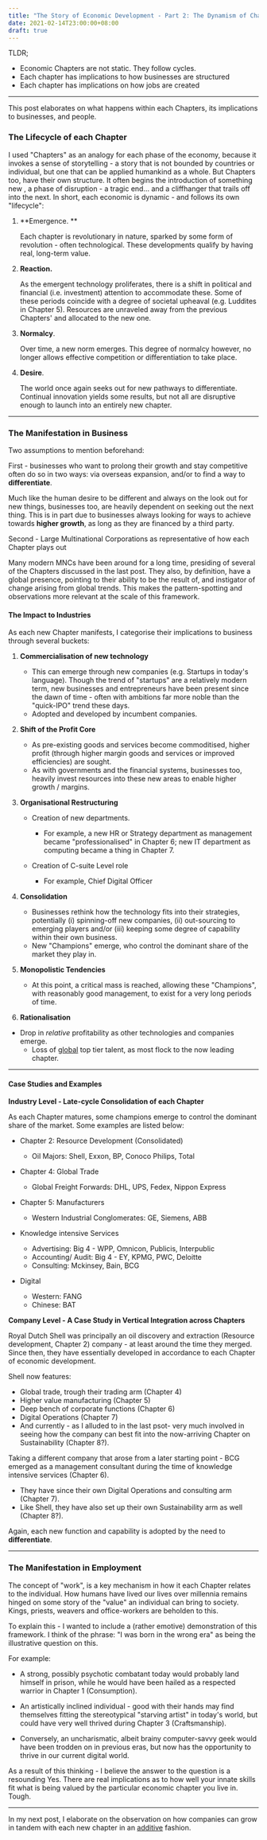 ```yaml
---
title: "The Story of Economic Development - Part 2: The Dynamism of Chapters and its Implications on us"
date: 2021-02-14T23:00:00+08:00
draft: true
---
```


TLDR;

- Economic Chapters are not static. They follow cycles.
- Each chapter has implications to how businesses are structured
- Each chapter has implications on how jobs are created

---

This post elaborates on what happens within each Chapters, its implications to businesses, and people.

### The Lifecycle of each Chapter

I used "Chapters" as an analogy for each phase of the economy, because it invokes a sense of storytelling - a story that is not bounded by countries or individual, but one that can be applied humankind as a whole. But Chapters too, have their own structure. It often begins the introduction of something new , a phase of disruption - a tragic end... and a cliffhanger that trails off into the next. In short, each economic is dynamic - and follows its own "lifecycle":

1. **Emergence. ** 

   Each chapter is revolutionary in nature, sparked by some form of revolution - often technological. These developments qualify by having real, long-term value.

2. **Reaction.** 

   As the emergent technology proliferates, there is a shift in political and financial (i.e. investment) attention to accommodate these. Some of these periods coincide with a degree of societal upheaval (e.g. Luddites in Chapter 5). Resources are unraveled away from the previous Chapters' and allocated to the new one. 

3. **Normalcy**. 

   Over time, a new norm emerges. This degree of normalcy however, no longer allows effective competition or differentiation to take place. 

4. **Desire**. 

   The world once again seeks out for new pathways to differentiate. Continual innovation yields some results, but not all are disruptive enough to launch into an entirely new chapter.

---

### The Manifestation in Business

Two assumptions to mention beforehand:

First  - businesses who want to prolong their growth and stay competitive often do so in two ways: via overseas expansion, and/or to find a way to **differentiate**. 

Much like the human desire to be different and always on the look out for new things, businesses too, are heavily dependent on seeking out the next thing. This is in part due to businesses always looking for ways to achieve towards **higher growth**, as long as they are financed by a third party.  

Second - Large Multinational Corporations as representative of how each Chapter plays out

Many modern MNCs have been around for a long time, presiding of several of the Chapters discussed in the last post. They also, by definition, have a global presence, pointing to their ability to be the result of, and instigator of change arising from global trends. This makes the pattern-spotting and observations more relevant at the scale of this framework.

#### The Impact to Industries

As each new Chapter manifests, I categorise their implications to business through several buckets:

1. **Commercialisation of new technology**

   - This can emerge through new companies (e.g. Startups in today's language). Though the trend of "startups" are a relatively modern term, new businesses and entrepreneurs have been present since the dawn of time - often with ambitions far more noble than the "quick-IPO" trend these days.
   - Adopted and developed by incumbent companies. 

2. **Shift of the Profit Core**

   - As pre-existing goods and services become commoditised, higher profit (through higher margin goods and services or improved efficiencies) are sought.
   - As with governments and the financial systems, businesses too, heavily invest resources into these new areas to enable higher growth / margins.

3. **Organisational Restructuring**

   - Creation of new departments. 
     - For example, a new HR or Strategy department as management became "professionalised" in Chapter 6; new IT department as computing became a thing in Chapter 7.

   - Creation of C-suite Level role
     - For example, Chief Digital Officer

4. **Consolidation**

   - Businesses rethink how the technology fits into their strategies, potentially (i) spinning-off new companies, (ii) out-sourcing to emerging players and/or (iii) keeping some degree of capability within their own business.
   - New "Champions" emerge, who control the dominant share of the market they play in.

5. **Monopolistic Tendencies**

   - At this point, a critical mass is reached, allowing these "Champions", with reasonably good management, to exist for a very long periods of time.

6. **Rationalisation**
- Drop in *relative* profitability as other technologies and companies emerge.
   -  Loss of <u>global</u> top tier talent, as most flock to the now leading chapter.

---

#### Case Studies and Examples

**Industry Level - Late-cycle Consolidation of each Chapter**

As each Chapter matures, some champions emerge to control the dominant share of the market. Some examples are listed below:

- Chapter 2: Resource Development (Consolidated)

  - Oil Majors: Shell, Exxon, BP, Conoco Philips, Total

- Chapter 4: Global Trade

  - Global Freight Forwards: DHL, UPS, Fedex, Nippon Express

- Chapter 5: Manufacturers

  - Western Industrial Conglomerates: GE, Siemens, ABB

- Knowledge intensive Services

  - Advertising: Big 4 - WPP, Omnicon, Publicis, Interpublic
  - Accounting/ Audit: Big 4 - EY, KPMG, PWC, Deloitte
  - Consulting: Mckinsey, Bain, BCG

- Digital

  - Western: FANG
  - Chinese: BAT

**Company Level - A Case Study in Vertical Integration across Chapters**

Royal Dutch Shell was principally an oil discovery and extraction (Resource development, Chapter 2) company - at least around the time they merged. Since then, they have essentially developed in accordance to each Chapter of economic development. 

Shell now features:

- Global trade, trough their trading arm (Chapter 4)
- Higher value manufacturing (Chapter 5)
- Deep bench of corporate functions (Chapter 6)
- Digital Operations (Chapter 7)
- And currently - as I alluded to in the last psot- very much involved in seeing how the company can best fit into the now-arriving Chapter on Sustainability (Chapter 8?).

Taking a different company that arose from a later starting point -  BCG emerged as a management consultant during the time of knowledge intensive services (Chapter 6). 

- They have since their own Digital Operations and consulting arm (Chapter 7).
- Like Shell, they have also set up their own Sustainability arm as well (Chapter 8?). 

Again, each new function and capability is adopted by the need to **differentiate**.


---

### The Manifestation in Employment

The concept of "work", is a key mechanism in how it each Chapter relates to the individual. How humans have lived our lives over millennia remains hinged on some story of the "value" an individual can bring to society. Kings, priests, weavers and office-workers are beholden to this. 

To explain this - I wanted to include a (rather emotive) demonstration of this framework. I think of the phrase: "I was born in the wrong era" as being the illustrative question on this. 

For example:

- A strong, possibly psychotic combatant today would probably land himself in prison, while he would have been hailed as a respected warrior in Chapter 1 (Consumption). 

- An artistically inclined individual - good with their hands may find themselves fitting the stereotypical "starving artist" in today's world, but could have very well thrived during Chapter 3 (Craftsmanship).

- Conversely, an uncharismatic, albeit brainy computer-savvy geek would have been trodden on in previous eras, but now has the opportunity to thrive in our current digital world.

As a result of this thinking - I believe the answer to the question is a resounding Yes. There are real implications as to how well your innate skills fit what is being valued by the particular economic chapter you live in. Tough. 

---

In my next post, I elaborate on the observation on how companies can grow in tandem with each new chapter in an <u>additive</u> fashion.